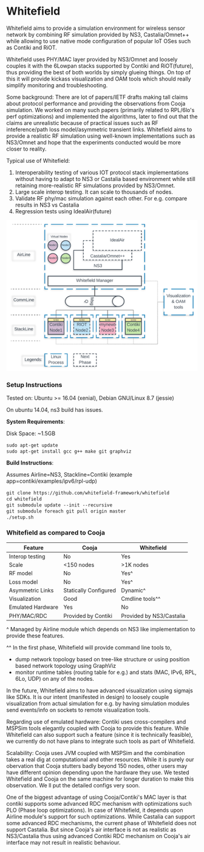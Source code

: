 # Whitefield

Whitefield aims to provide a simulation environment for wireless sensor network by combining RF simulation provided by NS3, Castalia/Omnet++ while allowing to use native mode configuration of popular IoT OSes such as Contiki and RiOT.

Whitefield uses PHY/MAC layer provided by NS3/Omnet and loosely couples it with the 6Lowpan stacks supported by Contiki and RiOT(future), thus providing the best of both worlds by simply glueing things. On top of this it will provide kickass visualization and OAM tools which should really simplify monitoring and troubleshooting.

Some background: There are lot of papers/IETF drafts making tall claims about protocol performance and providing the observations from Cooja simulation. We worked on many such papers (primarily related to RPL/6lo's perf optimizations) and implemented the algorithms, later to find out that the claims are unrealistic because of practical issues such as RF inteference/path loss model/asymmetric transient links. Whitefield aims to provide a realistic RF simulation using well-known implementations such as NS3/Omnet and hope that the experiments conducted would be more closer to reality.

Typical use of Whitefield:
1. Interoperability testing of various IOT protocol stack implementations without having to adapt to NS3 or Castalia based environment while still retaining more-realistic RF simulations provided by NS3/Omnet.
2. Large scale interop testing. It can scale to thousands of nodes.
3. Validate RF phy/mac simulation against each other. For e.g. compare results in NS3 vs Castalia
4. Regression tests using IdealAir(future)

![Alt text](docs/res/Whitefield%20-%20HLD.png "Whitefield-High Level design")

### Setup Instructions
Tested on: Ubuntu >= 16.04 (xenial), Debian GNU/Linux 8.7 (jessie)

On ubuntu 14.04, ns3 build has issues.

**System Requirements**:

Disk Space: ~1.5GB
```
sudo apt-get update
sudo apt-get install gcc g++ make git graphviz
```
**Build Instructions**:

Assumes Airline=NS3, Stackline=Contiki (example app=contiki/examples/ipv6/rpl-udp)
```
git clone https://github.com/whitefield-framework/whitefield
cd whitefield
git submodule update --init --recursive
git submodule foreach git pull origin master
./setup.sh
```

### Whitefield as compared to Cooja
| Feature | Cooja | Whitefield |
| --- | --- | --- |
| Interop testing | No | Yes |
| Scale | <150 nodes | >1K nodes |
| RF model | No | Yes^ |
| Loss model | No | Yes^ |
| Asymmetric Links | Statically Configured | Dynamic^ |
| Visualization | Good | Cmdline tools^^ |
| Emulated Hardware | Yes | No |
| PHY/MAC/RDC | Provided by Contiki | Provided by NS3/Castalia |

^ Managed by Airline module which depends on NS3 like implementation to provide these features.

^^ In the first phase, Whitefield will provide command line tools to,
  - dump network topology based on tree-like structure or using position based network topology using GraphViz
  - monitor runtime tables (routing table for e.g.) and stats (MAC, IPv6, RPL, 6Lo, UDP) on any of the nodes.
  
In the future, Whitefield aims to have advanced visualization using sigmajs like SDKs. It is our intent (manifested in design) to loosely couple visualization from actual simulation for e.g. by having simulation modules send events/info on sockets to remote visualization tools.

Regarding use of emulated hardware: Contiki uses cross-compilers and MSPSim tools elegantly coupled with Cooja to provide this feature. While Whitefield can also support such a feature (since it is technically feasible), we currently do not have plans to integrate such tools as part of Whitefield.

Scalability: Cooja uses JVM coupled with MSPSim and the combination takes a real dig at computational and other resources. While it is purely our obervation that Cooja stutters badly beyond 150 nodes, other users may have different opinion depending upon the hardware they use. We tested Whitefield and Cooja on the same machine for longer duration to make this observation. We ll put the detailed configs very soon.

One of the biggest advantage of using Cooja/Contiki's MAC layer is that contiki supports some advanced RDC mechanism with optimizations such PLO (Phase loop optimizations). In case of Whitefield, it depends upon Airline module's support for such optimizations. While Castalia can support some advanced RDC mechanisms, the current phase of Whitefield does not support Castalia. But since Cooja's air interface is not as realistic as NS3/Castalia thus using advanced Contiki RDC mechanism on Cooja's air interface may not result in realistic behaviour.

